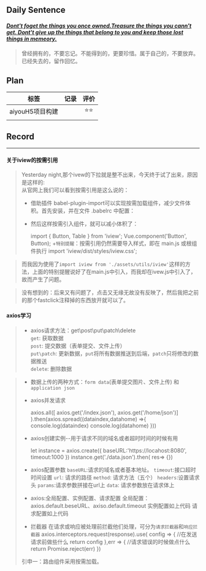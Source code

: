 ## **Daily Sentence**
#### <u>*Dont't foget the things you once owned.Treasure the things you cann't get. Dont't give up the things that belong to you and keep those lost things in memeory.*</u>
> 曾经拥有的，不要忘记。不能得到的，更要珍惜。属于自己的，不要放弃。已经失去的，留作回忆。

## **Plan**
|      标签       | 记录  | 评价  |
| :-------------: | :---: | :---: |
| aiyouH5项目构建 |       |  ⭐⭐   |
|                 |       |       |


## **Record**
---
#### 关于iview的按需引用
> Yesterday night,那个ivew的下拉就是整不出来，今天终于试了出来，原因是这样的:  
> 从官网上我们可以看到按需引用是这么说的：
> + 借助插件 babel-plugin-import可以实现按需加载组件，减少文件体积。首先安装，并在文件 .babelrc 中配置：  
> + 然后这样按需引入组件，就可以减小体积了：  
>     
>     import { Button, Table } from 'iview';
>    Vue.component('Button', Button);
> +`特别提醒`：按需引用仍然需要导入样式，即在 main.js 或根组件执行 import 'iview/dist/styles/iview.css';

> 而我因为使用了`import iview from './assets/utils/iview'`这样的方法，上面的特别提醒说好了在main.js中引入，而我却在ivew.js中引入了，故而产生了问题。

> 没有想到的：后来又有问题了，点击又无缘无故没有反映了，然后我把之前的那个fastclick注释掉的东西放开就可以了。

#### axios学习
> + axios请求方法：get\post\put\patch\delete\
> `get`: 获取数据  
> `post`: 提交数据（表单提交、文件上传）  
> `put\patch`: 更新数据，`put`将所有数据推送到后端，`patch`只将修改的数据推送  
> `delete`: 删除数据

> + 数据上传的两种方式：`form data`(表单提交图片、文件上传) 和`application json`
> 
> + axios并发请求
>
>     axios.all([
>         axios.get('/index.json'),
>         axios.get('/home/json')]
>     ).then(axios.spread((dataindex,datahome) =>{
>       console.log(dataindex)
>       console.log(datahome)
>     }))
> 
> + axios创建实例--用于请求不同的域名或者超时时间的时候有用
> 
>   let instance = axios.create({
>       baseURL:'https://locahost:8080',
>       timeout:1000
>   })
>   instance.get('./data.json').then( res=> {})
> 
> + axios配置参数
>   `baseURL`:请求的域名或者基本地址。
>   `timeout`:接口超时时间设置
>   `url`: 请求的路径
>   `method`: 请求方法（五个）
>   `headers`:设置请求头
>   `params`:请求参数拼接在url上
>   `data`: 请求参数放在请求体上
> 
> + axios:全局配置、实例配置、请求配置
> 全局配置：axios.default.beseURL、axiso.default.timeout
> 实例配置如上代码
> 请求配置如上代码
>  
> + 拦截器
> 在请求或响应被处理前拦截他们处理，可分为`请求拦截器`和`响应拦截器`
> axios.interceptors.request(response).use( config => {
>   //在发送请求前做些什么
>   return config
> },err => {
>   //请求错误的时候做点什么
>   return Promise.reject(err)
> })
> 
> 
> 
> 引申一：路由组件采用按需加载。
>  
